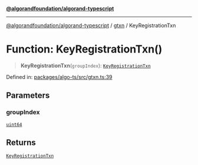 [**@algorandfoundation/algorand-typescript**](../../../README.md)

***

[@algorandfoundation/algorand-typescript](../../../README.md) / [gtxn](../README.md) / KeyRegistrationTxn

# Function: KeyRegistrationTxn()

> **KeyRegistrationTxn**(`groupIndex`): [`KeyRegistrationTxn`](../interfaces/KeyRegistrationTxn.md)

Defined in: [packages/algo-ts/src/gtxn.ts:39](https://github.com/algorandfoundation/puya-ts/blob/5bdb536fcbeffa6fe079b274d09cae785c8fb7b7/packages/algo-ts/src/gtxn.ts#L39)

## Parameters

### groupIndex

[`uint64`](../../../type-aliases/uint64.md)

## Returns

[`KeyRegistrationTxn`](../interfaces/KeyRegistrationTxn.md)
